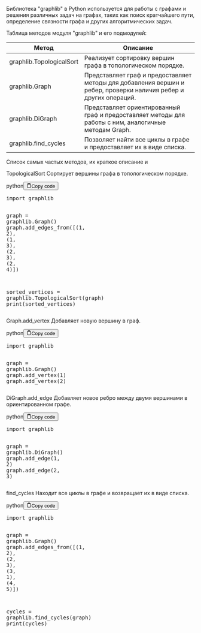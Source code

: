 <p>Библиотека "graphlib" в Python используется для работы с графами и решения различных задач на графах,
таких как поиск кратчайшего пути, определение связности графа и других алгоритмических задач.</p>
<p>Таблица методов модуля "graphlib" и его подмодулей:</p>
<table>
<thead>
<tr>
<th>Метод</th>
<th>Описание</th>
</tr>
</thead>
<tbody>
<tr>
<td>graphlib.TopologicalSort</td>
<td>Реализует сортировку вершин графа в топологическом порядке.</td>
</tr>
<tr>
<td>graphlib.Graph</td>
<td>Представляет граф и предоставляет методы для добавления вершин и ребер, проверки наличия ребер и других операций.</td>
</tr>
<tr>
<td>graphlib.DiGraph</td>
<td>Представляет ориентированный граф и предоставляет методы для работы с ним, аналогичные методам Graph.</td>
</tr>
<tr>
<td>graphlib.find_cycles</td>
<td>Позволяет найти все циклы в графе и предоставляет их в виде списка.</td>
</tr>
</tbody>
</table>
<p>Список самых частых методов, их краткое описание и</p>
<p>TopologicalSort Сортирует вершины графа в топологическом порядке.</p>
<div class="code-element"><div class="lang-line"><text>python</text><button class="copy-button" onclick="copyCode(this)"><svg stroke="currentColor" fill="none" stroke-width="2" viewBox="0 0 24 24" stroke-linecap="round" stroke-linejoin="round" class="h-4 w-4" height="1em" width="1em" xmlns="http://www.w3.org/2000/svg"><path d="M16 4h2a2 2 0 0 1 2 2v14a2 2 0 0 1-2 2H6a2 2 0 0 1-2-2V6a2 2 0 0 1 2-2h2"></path><rect x="8" y="2" width="8" height="4" rx="1" ry="1"></rect></svg><text>Copy code</text></button></div><div class="code"><div class="highlight"><pre><span></span><span class="kn">import</span> <span class="nn">graphlib</span>

<span class="n">graph</span> <span class="o">=</span> <span class="n">graphlib</span><span class="o">.</span><span class="n">Graph</span><span class="p">()</span>
<span class="n">graph</span><span class="o">.</span><span class="n">add_edges_from</span><span class="p">([(</span><span class="mi">1</span><span class="p">,</span> <span class="mi">2</span><span class="p">),</span> <span class="p">(</span><span class="mi">1</span><span class="p">,</span> <span class="mi">3</span><span class="p">),</span> <span class="p">(</span><span class="mi">2</span><span class="p">,</span> <span class="mi">3</span><span class="p">),</span> <span class="p">(</span><span class="mi">2</span><span class="p">,</span> <span class="mi">4</span><span class="p">)])</span>

<span class="n">sorted_vertices</span> <span class="o">=</span> <span class="n">graphlib</span><span class="o">.</span><span class="n">TopologicalSort</span><span class="p">(</span><span class="n">graph</span><span class="p">)</span>
<span class="nb">print</span><span class="p">(</span><span class="n">sorted_vertices</span><span class="p">)</span>
</pre></div></div></div>

<p>Graph.add_vertex Добавляет новую вершину в граф.</p>
<div class="code-element"><div class="lang-line"><text>python</text><button class="copy-button" onclick="copyCode(this)"><svg stroke="currentColor" fill="none" stroke-width="2" viewBox="0 0 24 24" stroke-linecap="round" stroke-linejoin="round" class="h-4 w-4" height="1em" width="1em" xmlns="http://www.w3.org/2000/svg"><path d="M16 4h2a2 2 0 0 1 2 2v14a2 2 0 0 1-2 2H6a2 2 0 0 1-2-2V6a2 2 0 0 1 2-2h2"></path><rect x="8" y="2" width="8" height="4" rx="1" ry="1"></rect></svg><text>Copy code</text></button></div><div class="code"><div class="highlight"><pre><span></span><span class="kn">import</span> <span class="nn">graphlib</span>

<span class="n">graph</span> <span class="o">=</span> <span class="n">graphlib</span><span class="o">.</span><span class="n">Graph</span><span class="p">()</span>
<span class="n">graph</span><span class="o">.</span><span class="n">add_vertex</span><span class="p">(</span><span class="mi">1</span><span class="p">)</span>
<span class="n">graph</span><span class="o">.</span><span class="n">add_vertex</span><span class="p">(</span><span class="mi">2</span><span class="p">)</span>
</pre></div></div></div>

<p>DiGraph.add_edge Добавляет новое ребро между двумя вершинами в ориентированном графе.</p>
<div class="code-element"><div class="lang-line"><text>python</text><button class="copy-button" onclick="copyCode(this)"><svg stroke="currentColor" fill="none" stroke-width="2" viewBox="0 0 24 24" stroke-linecap="round" stroke-linejoin="round" class="h-4 w-4" height="1em" width="1em" xmlns="http://www.w3.org/2000/svg"><path d="M16 4h2a2 2 0 0 1 2 2v14a2 2 0 0 1-2 2H6a2 2 0 0 1-2-2V6a2 2 0 0 1 2-2h2"></path><rect x="8" y="2" width="8" height="4" rx="1" ry="1"></rect></svg><text>Copy code</text></button></div><div class="code"><div class="highlight"><pre><span></span><span class="kn">import</span> <span class="nn">graphlib</span>

<span class="n">graph</span> <span class="o">=</span> <span class="n">graphlib</span><span class="o">.</span><span class="n">DiGraph</span><span class="p">()</span>
<span class="n">graph</span><span class="o">.</span><span class="n">add_edge</span><span class="p">(</span><span class="mi">1</span><span class="p">,</span> <span class="mi">2</span><span class="p">)</span>
<span class="n">graph</span><span class="o">.</span><span class="n">add_edge</span><span class="p">(</span><span class="mi">2</span><span class="p">,</span> <span class="mi">3</span><span class="p">)</span>
</pre></div></div></div>

<p>find_cycles Находит все циклы в графе и возвращает их в виде списка.</p>
<div class="code-element"><div class="lang-line"><text>python</text><button class="copy-button" onclick="copyCode(this)"><svg stroke="currentColor" fill="none" stroke-width="2" viewBox="0 0 24 24" stroke-linecap="round" stroke-linejoin="round" class="h-4 w-4" height="1em" width="1em" xmlns="http://www.w3.org/2000/svg"><path d="M16 4h2a2 2 0 0 1 2 2v14a2 2 0 0 1-2 2H6a2 2 0 0 1-2-2V6a2 2 0 0 1 2-2h2"></path><rect x="8" y="2" width="8" height="4" rx="1" ry="1"></rect></svg><text>Copy code</text></button></div><div class="code"><div class="highlight"><pre><span></span><span class="kn">import</span> <span class="nn">graphlib</span>

<span class="n">graph</span> <span class="o">=</span> <span class="n">graphlib</span><span class="o">.</span><span class="n">Graph</span><span class="p">()</span>
<span class="n">graph</span><span class="o">.</span><span class="n">add_edges_from</span><span class="p">([(</span><span class="mi">1</span><span class="p">,</span> <span class="mi">2</span><span class="p">),</span> <span class="p">(</span><span class="mi">2</span><span class="p">,</span> <span class="mi">3</span><span class="p">),</span> <span class="p">(</span><span class="mi">3</span><span class="p">,</span> <span class="mi">1</span><span class="p">),</span> <span class="p">(</span><span class="mi">4</span><span class="p">,</span> <span class="mi">5</span><span class="p">)])</span>

<span class="n">cycles</span> <span class="o">=</span> <span class="n">graphlib</span><span class="o">.</span><span class="n">find_cycles</span><span class="p">(</span><span class="n">graph</span><span class="p">)</span>
<span class="nb">print</span><span class="p">(</span><span class="n">cycles</span><span class="p">)</span>
</pre></div></div></div>